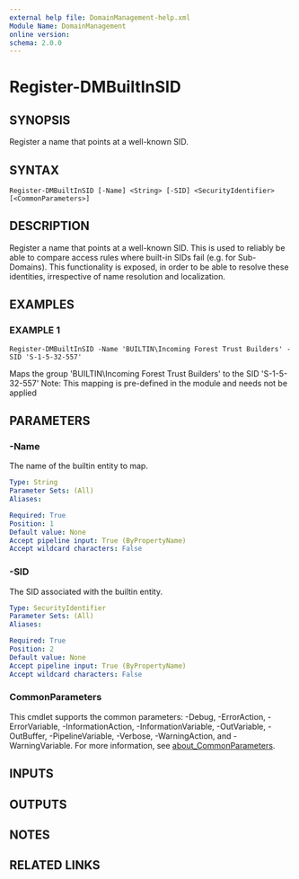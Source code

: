```yaml
---
external help file: DomainManagement-help.xml
Module Name: DomainManagement
online version:
schema: 2.0.0
---
```


# Register-DMBuiltInSID

## SYNOPSIS
Register a name that points at a well-known SID.

## SYNTAX

```
Register-DMBuiltInSID [-Name] <String> [-SID] <SecurityIdentifier> [<CommonParameters>]
```

## DESCRIPTION
Register a name that points at a well-known SID.
This is used to reliably be able to compare access rules where built-in SIDs fail (e.g.
for Sub-Domains).
This functionality is exposed, in order to be able to resolve these identities, irrespective of name resolution and localization.

## EXAMPLES

### EXAMPLE 1
```
Register-DMBuiltInSID -Name 'BUILTIN\Incoming Forest Trust Builders' -SID 'S-1-5-32-557'
```

Maps the group 'BUILTIN\Incoming Forest Trust Builders' to the SID 'S-1-5-32-557'
Note: This mapping is pre-defined in the module and needs not be applied

## PARAMETERS

### -Name
The name of the builtin entity to map.

```yaml
Type: String
Parameter Sets: (All)
Aliases:

Required: True
Position: 1
Default value: None
Accept pipeline input: True (ByPropertyName)
Accept wildcard characters: False
```

### -SID
The SID associated with the builtin entity.

```yaml
Type: SecurityIdentifier
Parameter Sets: (All)
Aliases:

Required: True
Position: 2
Default value: None
Accept pipeline input: True (ByPropertyName)
Accept wildcard characters: False
```

### CommonParameters
This cmdlet supports the common parameters: -Debug, -ErrorAction, -ErrorVariable, -InformationAction, -InformationVariable, -OutVariable, -OutBuffer, -PipelineVariable, -Verbose, -WarningAction, and -WarningVariable. For more information, see [about_CommonParameters](http://go.microsoft.com/fwlink/?LinkID=113216).

## INPUTS

## OUTPUTS

## NOTES

## RELATED LINKS
